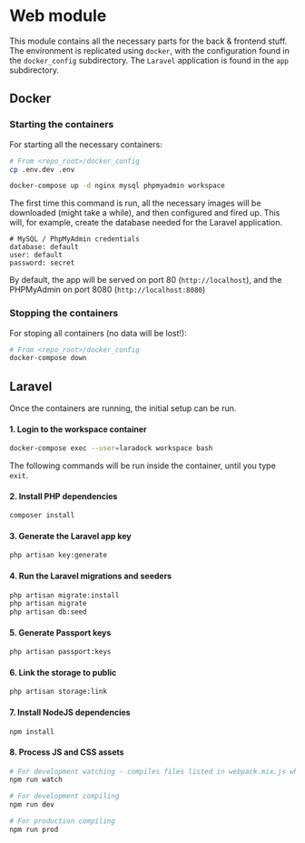 # Web module
This module contains all the necessary parts for the back & frontend stuff. The environment is replicated using `docker`, with the configuration found in the `docker_config` subdirectory. The `Laravel` application is found in the `app` subdirectory.

## Docker

### Starting the containers
For starting all the necessary containers:

```bash
# From <repo_root>/docker_config
cp .env.dev .env

docker-compose up -d nginx mysql phpmyadmin workspace
```

The first time this command is run, all the necessary images will be downloaded (might take a while), and then configured and fired up. This will, for example, create the database needed for the Laravel application.

```
# MySQL / PhpMyAdmin credentials
database: default
user: default
password: secret
```

By default, the app will be served on port 80 (`http://localhost`), and the PHPMyAdmin on port 8080 (`http://localhost:8080`)

### Stopping the containers
For stoping all containers (no data will be lost!):

```bash
# From <repo_root>/docker_config
docker-compose down
```

## Laravel
Once the containers are running, the initial setup can be run.

#### 1. Login to the workspace container

```bash
docker-compose exec --user=laradock workspace bash
```

The following commands will be run inside the container, until you type `exit`.

#### 2. Install PHP dependencies

```bash
composer install
```

#### 3. Generate the Laravel app key
```bash
php artisan key:generate
```

#### 4. Run the Laravel migrations and seeders
```bash
php artisan migrate:install
php artisan migrate
php artisan db:seed
```

#### 5. Generate Passport keys
```bash
php artisan passport:keys
```

#### 6. Link the storage to public
```bash
php artisan storage:link
```

#### 7. Install NodeJS dependencies
```bash
npm install
```

#### 8. Process JS and CSS assets
```bash
# For development watching - compiles files listed in webpack.mix.js when a file in the dependency tree is saved
npm run watch

# For development compiling
npm run dev

# For production compiling
npm run prod
```
